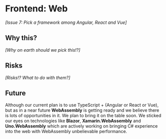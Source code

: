 # Frontend: Web

_[Issue 7: Pick a framework among Angular, React and Vue]_


## Why this?
_[Why on earth should we pick this!?]_

## Risks
_[Risks!? What to do with them?]_

## Future
Although our current plan is to use TypeScript + (Angular or React or Vue), but as in a near future **WebAssembly** is getting ready and we believe there is lots of opportunities in it. We plan to bring it on the table soon. We sticked our eyes on technologies like **Blazor**, **Xamarin.WebAssembly** and **Uno.WebAssembly** which are actively working on bringing C# experience into the web with WebAssembly unbelievable performance.
